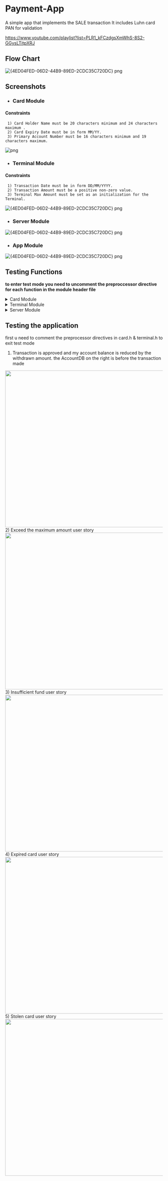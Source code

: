 # Payment-App
  A simple app that implements the SALE transaction
  It includes Luhn card PAN for validation
  
 https://www.youtube.com/playlist?list=PLR1_kFCzdgsXmWhS-8S2-GGysLTitpXRJ
 ## Flow Chart
 ![{4ED04FED-06D2-44B9-89ED-2CDC35C720DC} png](https://video.udacity-data.com/topher/2022/June/62bc647c_payment-flowchart/payment-flowchart.jpeg)
 ## Screenshots 
 - ### Card Module
 #### Constraints 
     1) Card Holder Name must be 20 characters minimum and 24 characters maximum .
     2) Card Expiry Date must be in form MM/YY.
     3) Primary Account Number must be 16 characters minimum and 19 characters maximum.
 ![ png](https://user-images.githubusercontent.com/56139834/208898035-cf2b179b-fc0c-442f-b2a5-8d8ffb271dc3.png)
 - ### Terminal Module
 #### Constraints 
     1) Transaction Date must be in form DD/MM/YYYY.
     2) Transaction Amount must be a positive non-zero value.
     3) Terminal Max Amount must be set as an initialization for the Terminal.
  ![{4ED04FED-06D2-44B9-89ED-2CDC35C720DC} png](https://user-images.githubusercontent.com/56139834/208898015-da03ba7a-8ae8-4ad7-b3b9-88fe91fdec22.png)
 - ### Server Module 
 ![{4ED04FED-06D2-44B9-89ED-2CDC35C720DC} png](https://user-images.githubusercontent.com/56139834/208898020-3c932d5f-fdc5-4ffe-8e96-888524e5be90.png)
 - ### App Module
  ![{4ED04FED-06D2-44B9-89ED-2CDC35C720DC} png](https://user-images.githubusercontent.com/56139834/208898028-93e29ccc-9c12-469d-b760-1735c40e070f.png)
 
 ## Testing Functions
     
   **to enter test mode you need to uncomment the preproccessor directive for each function in the module header file**
 <details>
           <summary>Card Module</summary><p>  

- `void getCardHolderNameTest(void)`
 <img src="https://user-images.githubusercontent.com/56139834/208899334-c523fc64-ce85-4ec5-a039-9ee268758899.PNG" width="700" height="500">
 
- `void getCardExpiryDateTest(void)`
 <img src="https://user-images.githubusercontent.com/56139834/208982646-0edc412e-04e9-4509-b6d5-7e0c649c4339.PNG" width="700" height="500">

- `void getCardPANTest(void)`
 <img src="https://user-images.githubusercontent.com/56139834/208984246-5621abcf-ca36-42c7-952b-769ac4fa188a.PNG" width="700" height="500">
 </p>
 </details>
 
  <details>
             <summary>Terminal Module</summary><p>  
- `void getTransactionDateTest(void)`
 <img src="https://user-images.githubusercontent.com/56139834/208985095-e791f86c-628f-4470-b44e-4ce3d278b1ad.PNG" width="700" height="500">
 
- `void isCardExpriedTest(void)`
 <img src="https://user-images.githubusercontent.com/56139834/208985602-161a1da0-8438-4f63-8e65-49a13aae6dbb.PNG" width="700" height="500">

- `void getTransactionAmountTest(void)`
 <img src="https://user-images.githubusercontent.com/56139834/208985859-2a13d01b-2d6e-461b-963b-f70d927cd3b4.PNG" width="700" height="500">

- `void isBelowMaxAmountTest(void)`
 <img src="https://user-images.githubusercontent.com/56139834/208986222-43108250-b6f5-49c6-816c-bc54bd757199.PNG" width="700" height="500">
 
- `void setMaxAmountTest(void)`
 <img src="https://user-images.githubusercontent.com/56139834/208986434-4776e917-2735-475d-beb8-f08dcacbad29.PNG" width="700" height="500">

- `void isValidCardPANTest(void)`
   This function use [luhn algoritm](https://www.dcode.fr/luhn-algorithm#f0 "Named link title") to validate the PAN 
 <img src="https://user-images.githubusercontent.com/56139834/208985859-2a13d01b-2d6e-461b-963b-f70d927cd3b4.PNG" width="700" height="500">
 </p>
 </details>
 <details>
           <summary>Server Module</summary><p>  
 - `void recieveTransactionDataTest(void)`
 <img src="https://user-images.githubusercontent.com/56139834/208989728-df5aa801-1c04-4be5-9e9f-2b8a1ecac24b.PNG" width="700" height="500">
 
- `void isValidAccountTest(void)`
 <img src="https://user-images.githubusercontent.com/56139834/208990115-f1e24164-35d7-4f11-8098-7747f321e27c.PNG" width="700" height="500">

- `void isBlockedAccountTest(void)`
 <img src="https://user-images.githubusercontent.com/56139834/208990283-6a6c51a3-ef12-4971-a098-c137e9e41ccd.PNG" width="700" height="500">

- `void isAmountAvailableTest(void)`
 <img src="https://user-images.githubusercontent.com/56139834/208990617-fe6bef6e-da3c-41af-bc0c-3c997f924256.PNG" width="700" height="500">
 
- `void saveTransactionTest(void)`
 <img src="https://user-images.githubusercontent.com/56139834/208990950-a56dfa55-7bbf-49af-9d0e-5d29ec610c3e.PNG" width="700" height="500">

- `void listSavedTransactionsTest(void)`
 <img src="https://user-images.githubusercontent.com/56139834/208991192-64ab6195-ac87-4c0b-a1a6-8967c67e44ea.PNG" width="700" height="500">
 </p>
 </details>

  ## Testing the application ## 
  first u need to comment the preprocessor directives in card.h & terminal.h to exit test mode
 1) Transaction is approved and my account balance is reduced by the withdrawn amount. 
    the AccountDB on the right is before the transaction made
 <img src="https://user-images.githubusercontent.com/56139834/208992944-a9f59d27-a2ae-44fc-97d4-a5f5f3084324.PNG" width="700" height="500">
 2) Exceed the maximum amount user story
 <img src="https://user-images.githubusercontent.com/56139834/208993244-86cd78f9-625e-4931-a117-0fd484ea63fe.PNG" width="700" height="500">
 3) Insufficient fund user story
 <img src="https://user-images.githubusercontent.com/56139834/208993635-e5cf84f3-5d90-41e0-8bf4-f72ceb85537e.PNG" width="700" height="500">
 4) Expired card user story
 <img src="https://user-images.githubusercontent.com/56139834/208993652-43ed5003-9bc2-4b40-91a5-25e28dfee68f.PNG" width="700" height="500">
 5) Stolen card user story
 <img src="https://user-images.githubusercontent.com/56139834/208993662-deacb828-db68-45f0-9367-875cc248c149.PNG" width="700" height="500">
 
 

